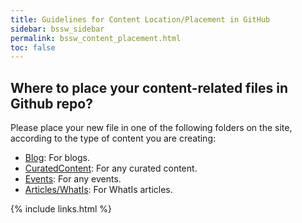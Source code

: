 ```yaml
---
title: Guidelines for Content Location/Placement in GitHub
sidebar: bssw_sidebar
permalink: bssw_content_placement.html
toc: false
---
```


## Where to place your content-related files in Github repo?
Please place your new file in one of the following folders on the site, according to the type of content you are creating:

- [Blog](https://github.com/betterscientificsoftware/bssw.io/tree/main/Articles/Blog): For blogs.
- [CuratedContent](https://github.com/betterscientificsoftware/bssw.io/tree/main/CuratedContent): For any curated content.
- [Events](https://github.com/betterscientificsoftware/bssw.io/tree/main/Events): For any events.
- [Articles/WhatIs](https://github.com/betterscientificsoftware/bssw.io/tree/main/Articles/WhatIs): For WhatIs articles.
 
{% include links.html %}
